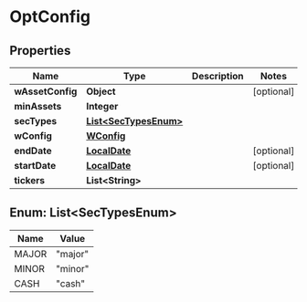 
# OptConfig

## Properties
Name | Type | Description | Notes
------------ | ------------- | ------------- | -------------
**wAssetConfig** | **Object** |  |  [optional]
**minAssets** | **Integer** |  | 
**secTypes** | [**List&lt;SecTypesEnum&gt;**](#List&lt;SecTypesEnum&gt;) |  | 
**wConfig** | [**WConfig**](WConfig.md) |  | 
**endDate** | [**LocalDate**](LocalDate.md) |  |  [optional]
**startDate** | [**LocalDate**](LocalDate.md) |  |  [optional]
**tickers** | **List&lt;String&gt;** |  | 


<a name="List<SecTypesEnum>"></a>
## Enum: List&lt;SecTypesEnum&gt;
Name | Value
---- | -----
MAJOR | &quot;major&quot;
MINOR | &quot;minor&quot;
CASH | &quot;cash&quot;




